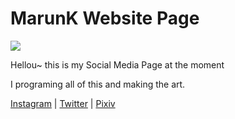 # MarunK Website Page
![](https://marurunk.github.io/data/img/preview.jpg)

Hellou~ this is my Social Media Page at the moment

I programing all of this and making the art.

[Instagram](https://www.instagram.com/marurunk) 
|
[Twitter](https://twitter.com/MarurunK) |
[Pixiv](https://www.pixiv.net/en/users/67082420)